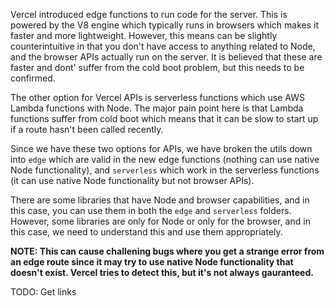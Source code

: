 Vercel introduced edge functions to run code for the server. This is powered by the V8 engine which typically runs in browsers which makes it faster and more lightweight. However, this means can be slightly counterintuitive in that you don't have access to anything related to Node, and the browser APIs actually run on the server. It is believed that these are faster and dont' suffer from the cold boot problem, but this needs to be confirmed.

The other option for Vercel APIs is serverless functions which use AWS Lambda functions with Node. The major pain point here is that Lambda functions suffer from cold boot which means that it can be slow to start up if a route hasn't been called recently.

Since we have these two options for APIs, we have broken the utils down into `edge` which are valid in the new edge functions (nothing can use native Node functionality), and `serverless` which work in the serverless functions (it can use native Node functionality but not browser APIs).

There are some libraries that have Node and browser capabilities, and in this case, you can use them in both the `edge` and `serverless` folders. However, some libraries are only for Node or only for the browser, and in this case, we need to understand this and use them appropriately.

**NOTE: This can cause challening bugs where you get a strange error from an edge route since it may try to use native Node functionality that doesn't exist. Vercel tries to detect this, but it's not always gauranteed.**

TODO: Get links
